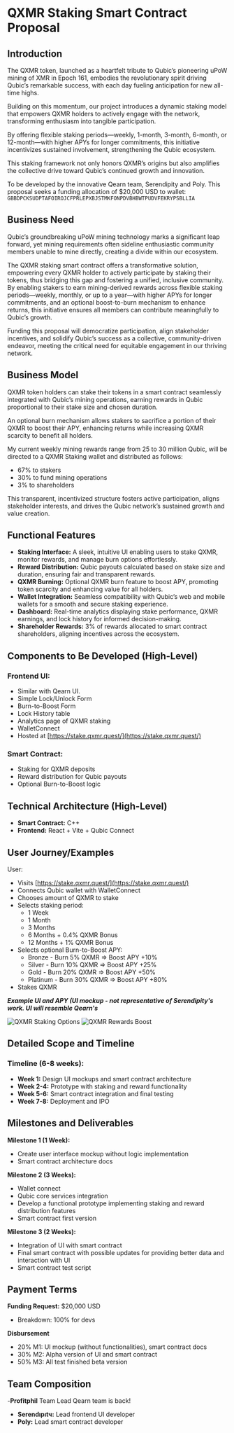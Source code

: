 # QXMR Staking Smart Contract Proposal

## Introduction

The QXMR token, launched as a heartfelt tribute to Qubic’s pioneering uPoW mining of XMR in Epoch 161, embodies the revolutionary spirit driving Qubic’s remarkable success, with each day fueling anticipation for new all-time highs.

Building on this momentum, our project introduces a dynamic staking model that empowers QXMR holders to actively engage with the network, transforming enthusiasm into tangible participation.

By offering flexible staking periods—weekly, 1-month, 3-month, 6-month, or 12-month—with higher APYs for longer commitments, this initiative incentivizes sustained involvement, strengthening the Qubic ecosystem.

This staking framework not only honors QXMR’s origins but also amplifies the collective drive toward Qubic’s continued growth and innovation.

To be developed by the innovative Qearn team, Serendipity and Poly. This proposal seeks a funding allocation of $20,000 USD to wallet: `GBBDPCKSUDPTAFOIROJCFPRLEPXBJSTMKFONPDVBHBWTPUDVFEKRYPSBLLIA`

## Business Need

Qubic’s groundbreaking uPoW mining technology marks a significant leap forward, yet mining requirements often sideline enthusiastic community members unable to mine directly, creating a divide within our ecosystem.

The QXMR staking smart contract offers a transformative solution, empowering every QXMR holder to actively participate by staking their tokens, thus bridging this gap and fostering a unified, inclusive community. By enabling stakers to earn mining-derived rewards across flexible staking periods—weekly, monthly, or up to a year—with higher APYs for longer commitments, and an optional boost-to-burn mechanism to enhance returns, this initiative ensures all members can contribute meaningfully to Qubic’s growth.

Funding this proposal will democratize participation, align stakeholder incentives, and solidify Qubic’s success as a collective, community-driven endeavor, meeting the critical need for equitable engagement in our thriving network.

## Business Model

QXMR token holders can stake their tokens in a smart contract seamlessly integrated with Qubic’s mining operations, earning rewards in Qubic proportional to their stake size and chosen duration.

An optional burn mechanism allows stakers to sacrifice a portion of their QXMR to boost their APY, enhancing returns while increasing QXMR scarcity to benefit all holders.

My current weekly mining rewards range from 25 to 30 million Qubic, will be directed to a QXMR Staking wallet and distributed as follows:
- 67% to stakers
- 30% to fund mining operations
- 3% to shareholders

This transparent, incentivized structure fosters active participation, aligns stakeholder interests, and drives the Qubic network’s sustained growth and value creation.

## Functional Features
- **Staking Interface:** A sleek, intuitive UI enabling users to stake QXMR, monitor rewards, and manage burn options effortlessly.
- **Reward Distribution:** Qubic payouts calculated based on stake size and duration, ensuring fair and transparent rewards.
- **QXMR Burning:** Optional QXMR burn feature to boost APY, promoting token scarcity and enhancing value for all holders.
- **Wallet Integration:** Seamless compatibility with Qubic’s web and mobile wallets for a smooth and secure staking experience.
- **Dashboard:** Real-time analytics displaying stake performance, QXMR earnings, and lock history for informed decision-making.
- **Shareholder Rewards:** 3% of rewards allocated to smart contract shareholders, aligning incentives across the ecosystem.

## Components to Be Developed (High-Level)

### Frontend UI:
- Similar with Qearn UI.
- Simple Lock/Unlock Form
- Burn-to-Boost Form
- Lock History table
- Analytics page of QXMR staking
- WalletConnect
- Hosted at [https://stake.qxmr.quest/](https://stake.qxmr.quest/)

### Smart Contract:
- Staking for QXMR deposits
- Reward distribution for Qubic payouts
- Optional Burn-to-Boost logic

## Technical Architecture (High-Level)
- **Smart Contract:** C++
- **Frontend:** React + Vite + Qubic Connect

## User Journey/Examples

User:
- Visits [https://stake.qxmr.quest/](https://stake.qxmr.quest/)
- Connects Qubic wallet with WalletConnect
- Chooses amount of QXMR to stake
- Selects staking period:
  - 1 Week
  - 1 Month
  - 3 Months
  - 6 Months + 0.4% QXMR Bonus
  - 12 Months + 1% QXMR Bonus
- Selects optional Burn-to-Boost APY:
  - Bronze - Burn 5% QXMR ⇒ Boost APY +10%
  - Silver - Burn 10% QXMR ⇒ Boost APY +25%
  - Gold - Burn 20% QXMR ⇒ Boost APY +50%
  - Platinum - Burn 30% QXMR ⇒ Boost APY +80%
- Stakes QXMR

***Example UI and APY (UI mockup - not representative of Serendipity's work. UI will resemble Qearn's***

![QXMR Staking Options](staking%20qxmr.png)
![QXMR Rewards Boost](rewards%20boost.png)

## Detailed Scope and Timeline

### Timeline (6-8 weeks):
- **Week 1:** Design UI mockups and smart contract architecture
- **Week 2-4:** Prototype with staking and reward functionality
- **Week 5-6:** Smart contract integration and final testing
- **Week 7-8:** Deployment and IPO

## Milestones and Deliverables

**Milestone 1 (1 Week):**
- Create user interface mockup without logic implementation
- Smart contract architecture docs

**Milestone 2 (3 Weeks):**
- Wallet connect
- Qubic core services integration
- Develop a functional prototype implementing staking and reward distribution features
- Smart contract first version

**Milestone 3 (2 Weeks):**
- Integration of UI with smart contract
- Final smart contract with possible updates for providing better data and interaction with UI
- Smart contract test script

## Payment Terms

**Funding Request:** $20,000 USD
- Breakdown: 100% for devs

**Disbursement**
- 20% M1: UI mockup (without functionalities), smart contract docs
- 30% M2: Alpha version of UI and smart contract
- 50% M3: All test finished beta version

## Team Composition

-**Profitphil** Team Lead
Qearn team is back!
- **Serendıpıtч:** Lead frontend UI developer
- **Poly:** Lead smart contract developer

